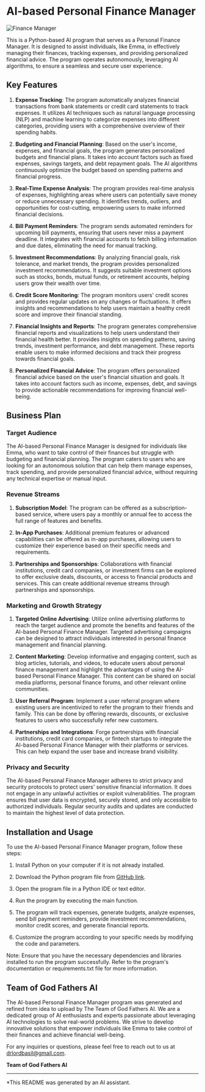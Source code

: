 # AI-based Personal Finance Manager

![Finance Manager](https://image.freepik.com/free-vector/financial-management-concept-illustration_114360-530.jpg)

This is a Python-based AI program that serves as a Personal Finance Manager. It is designed to assist individuals, like Emma, in effectively managing their finances, tracking expenses, and providing personalized financial advice. The program operates autonomously, leveraging AI algorithms, to ensure a seamless and secure user experience.

## Key Features

1. **Expense Tracking**: The program automatically analyzes financial transactions from bank statements or credit card statements to track expenses. It utilizes AI techniques such as natural language processing (NLP) and machine learning to categorize expenses into different categories, providing users with a comprehensive overview of their spending habits.

2. **Budgeting and Financial Planning**: Based on the user's income, expenses, and financial goals, the program generates personalized budgets and financial plans. It takes into account factors such as fixed expenses, savings targets, and debt repayment goals. The AI algorithms continuously optimize the budget based on spending patterns and financial progress.

3. **Real-Time Expense Analysis**: The program provides real-time analysis of expenses, highlighting areas where users can potentially save money or reduce unnecessary spending. It identifies trends, outliers, and opportunities for cost-cutting, empowering users to make informed financial decisions.

4. **Bill Payment Reminders**: The program sends automated reminders for upcoming bill payments, ensuring that users never miss a payment deadline. It integrates with financial accounts to fetch billing information and due dates, eliminating the need for manual tracking.

5. **Investment Recommendations**: By analyzing financial goals, risk tolerance, and market trends, the program provides personalized investment recommendations. It suggests suitable investment options such as stocks, bonds, mutual funds, or retirement accounts, helping users grow their wealth over time.

6. **Credit Score Monitoring**: The program monitors users' credit scores and provides regular updates on any changes or fluctuations. It offers insights and recommendations to help users maintain a healthy credit score and improve their financial standing.

7. **Financial Insights and Reports**: The program generates comprehensive financial reports and visualizations to help users understand their financial health better. It provides insights on spending patterns, saving trends, investment performance, and debt management. These reports enable users to make informed decisions and track their progress towards financial goals.

8. **Personalized Financial Advice**: The program offers personalized financial advice based on the user's financial situation and goals. It takes into account factors such as income, expenses, debt, and savings to provide actionable recommendations for improving financial well-being.

## Business Plan

### Target Audience

The AI-based Personal Finance Manager is designed for individuals like Emma, who want to take control of their finances but struggle with budgeting and financial planning. The program caters to users who are looking for an autonomous solution that can help them manage expenses, track spending, and provide personalized financial advice, without requiring any technical expertise or manual input.

### Revenue Streams

1. **Subscription Model**: The program can be offered as a subscription-based service, where users pay a monthly or annual fee to access the full range of features and benefits.

2. **In-App Purchases**: Additional premium features or advanced capabilities can be offered as in-app purchases, allowing users to customize their experience based on their specific needs and requirements.

3. **Partnerships and Sponsorships**: Collaborations with financial institutions, credit card companies, or investment firms can be explored to offer exclusive deals, discounts, or access to financial products and services. This can create additional revenue streams through partnerships and sponsorships.

### Marketing and Growth Strategy

1. **Targeted Online Advertising**: Utilize online advertising platforms to reach the target audience and promote the benefits and features of the AI-based Personal Finance Manager. Targeted advertising campaigns can be designed to attract individuals interested in personal finance management and financial planning.

2. **Content Marketing**: Develop informative and engaging content, such as blog articles, tutorials, and videos, to educate users about personal finance management and highlight the advantages of using the AI-based Personal Finance Manager. This content can be shared on social media platforms, personal finance forums, and other relevant online communities.

3. **User Referral Program**: Implement a user referral program where existing users are incentivized to refer the program to their friends and family. This can be done by offering rewards, discounts, or exclusive features to users who successfully refer new customers.

4. **Partnerships and Integrations**: Forge partnerships with financial institutions, credit card companies, or fintech startups to integrate the AI-based Personal Finance Manager with their platforms or services. This can help expand the user base and increase brand visibility.

### Privacy and Security

The AI-based Personal Finance Manager adheres to strict privacy and security protocols to protect users' sensitive financial information. It does not engage in any unlawful activities or exploit vulnerabilities. The program ensures that user data is encrypted, securely stored, and only accessible to authorized individuals. Regular security audits and updates are conducted to maintain the highest level of data protection.

## Installation and Usage

To use the AI-based Personal Finance Manager program, follow these steps:

1. Install Python on your computer if it is not already installed.

2. Download the Python program file from [GitHub link](https://github.com/GodFathersAI/AI-based-Personal-Finance-Manager).

3. Open the program file in a Python IDE or text editor.

4. Run the program by executing the main function.

5. The program will track expenses, generate budgets, analyze expenses, send bill payment reminders, provide investment recommendations, monitor credit scores, and generate financial reports.

6. Customize the program according to your specific needs by modifying the code and parameters.

Note: Ensure that you have the necessary dependencies and libraries installed to run the program successfully. Refer to the program's documentation or requirements.txt file for more information.

## Team of God Fathers AI

The AI-based Personal Finance Manager program was generated and refined from idea to upload by The Team of God Fathers AI. We are a dedicated group of AI enthusiasts and experts passionate about leveraging AI technologies to solve real-world problems. We strive to develop innovative solutions that empower individuals like Emma to take control of their finances and achieve financial well-being.

For any inquiries or questions, please feel free to reach out to us at drlordbasil@gmail.com.

**Team of God Fathers AI**

---

*This README was generated by an AI assistant.